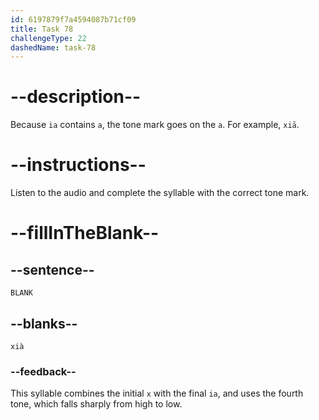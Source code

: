```yaml
---
id: 6197879f7a4594087b71cf09
title: Task 78
challengeType: 22
dashedName: task-78
---
```


<!-- (Audio) A: xià -->

# --description--

Because `ia` contains `a`, the tone mark goes on the `a`. For example, `xiā`.

# --instructions--

Listen to the audio and complete the syllable with the correct tone mark.

# --fillInTheBlank--

## --sentence--

`BLANK`

## --blanks--

`xià`

### --feedback--

This syllable combines the initial `x` with the final `ia`, and uses the fourth tone, which falls sharply from high to low.
